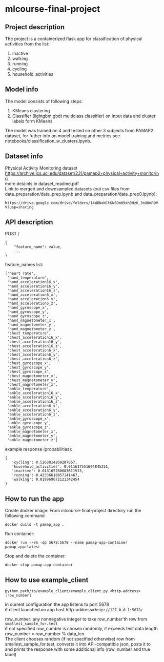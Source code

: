# mlcourse-final-project

## Project description
The project is a containerized flask app for classification of physical activities from the list:
1. inactive
2. walking
3. running
4. cycling
5. household_activities

## Model info
The model consists of following steps:
1. KMeans clustering 
2. Classifier (lightgbm gbdt multiclass classifier) on input data and cluster labels form KMeans


The model was trained on 4 and tested on other 3 subjects from PAMAP2 dataset, for futher info on model training and metrics see notebooks/classification_w_clusters.ipynb.


## Dataset info
Physical Activity Monitoring dataset<br>
https://archive.ics.uci.edu/dataset/231/pamap2+physical+activity+monitoring<br>
more detainls in dataset_readme.pdf<br>
Link to merged and downsampled datasets (out csv files from data_preparation/data_prep.ipynb and data_preparation/data_prep0.ipynb):
```
https://drive.google.com/drive/folders/14WBNoNCtKN6On09xhDHzK_3nUOmR9V-V?usp=sharing
```

## API description
POST /
```
{
    "feature_name": value,
    ...
}
```
feature_names list: 
```
['heart rate',
 'hand_temperature',
 'hand_acceleration16_x',
 'hand_acceleration16_y',
 'hand_acceleration16_z',
 'hand_acceleration6_x',
 'hand_acceleration6_y',
 'hand_acceleration6_z',
 'hand_gyroscope_x',
 'hand_gyroscope_y',
 'hand_gyroscope_z',
 'hand_magnetometer_x',
 'hand_magnetometer_y',
 'hand_magnetometer_z',
 'chest_temperature',
 'chest_acceleration16_x',
 'chest_acceleration16_y',
 'chest_acceleration16_z',
 'chest_acceleration6_x',
 'chest_acceleration6_y',
 'chest_acceleration6_z',
 'chest_gyroscope_x',
 'chest_gyroscope_y',
 'chest_gyroscope_z',
 'chest_magnetometer_x',
 'chest_magnetometer_y',
 'chest_magnetometer_z',
 'ankle_temperature',
 'ankle_acceleration16_x',
 'ankle_acceleration16_y',
 'ankle_acceleration16_z',
 'ankle_acceleration6_x',
 'ankle_acceleration6_y',
 'ankle_acceleration6_z',
 'ankle_gyroscope_x',
 'ankle_gyroscope_y',
 'ankle_gyroscope_z',
 'ankle_magnetometer_x',
 'ankle_magnetometer_y',
 'ankle_magnetometer_z']
 ```
 example response (probabilities):
 ```
 {
    'cycling': 0.5268814269287857,
    'household_activities': 0.011617551694845251,
    'inactive': 0.018165760683611913,
    'running': 0.42336618857141467,
    'walking': 0.019969072121342454
}
```

## How to run the app
Create docker image:
From mlcourse-final-project directory run the following command
```
docker duild -t pamap_app .
```
Run container:
```
docker run --rm -dp 5678:5678 --name pamap-app-container pamap_app:latest
```

Stop and delete the container:
```
docker stop pamap-app-container
```

## How to use example_client
```
python path/to/example_client/example_client.py <http-address> [row_number]
```
in current configuration the app listens to port 5678<br>
if client launched on app host http-address=`http://127.0.0.1:5678/`

row_number: any nonnegative integer to take row_number'th row from `smallest_sample_for.test`<br>
if not specified row_number is chosen randomly, if exceeds test data length row_number = row_number % data_len<br>
The client chooses random (if not specified otherwise) row from smallest_sample_for.test, converts it into API-compatible json, posts it to <http-address> and prints the response with some additional info (row_number and true label)
